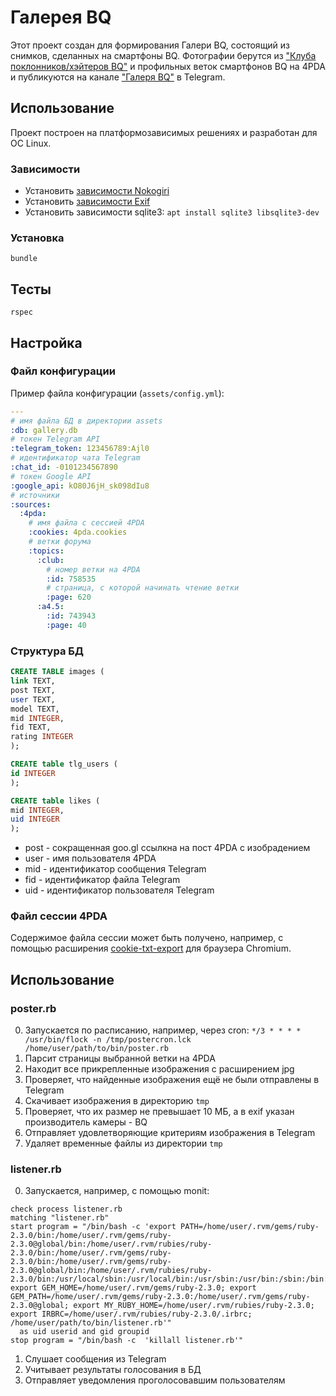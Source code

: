 # Галерея BQ

Этот проект создан для формирования Галери BQ, состоящий из снимков, сделанных на смартфоны BQ. Фотографии берутся из ["Клуба поклонников/хэйтеров BQ"](http://4pda.ru/forum/index.php?showtopic=758535) и профильных веток смартфонов BQ на 4PDA и публикуются на канале ["Галеря BQ"](https://t.me/bqgallery) в Telegram. 

## Использование

Проект построен на платформозависимых решениях и разработан для ОС Linux.

### Зависимости

* Установить [зависимости Nokogiri](http://www.nokogiri.org/tutorials/installing_nokogiri.html)
* Установить [зависимости Exif](https://github.com/tonytonyjan/exif#installation)
* Установить зависимости sqlite3: `apt install sqlite3 libsqlite3-dev`

### Установка

```
bundle
```

## Тесты

```
rspec
```

## Настройка

### Файл конфигурации

Пример файла конфигурации (`assets/config.yml`):

```yaml
---
# имя файла БД в директории assets
:db: gallery.db
# токен Telegram API
:telegram_token: 123456789:Ajl0
# идентификатор чата Telegram
:chat_id: -0101234567890
# токен Google API
:google_api: kO80J6jH_sk098dIu8
# источники
:sources:
  :4pda:
    # имя файла с сессией 4PDA
    :cookies: 4pda.cookies
    # ветки форума
    :topics:
      :club:
        # номер ветки на 4PDA
        :id: 758535
        # страница, с которой начинать чтение ветки
        :page: 620
      :a4.5:
        :id: 743943
        :page: 40
```

### Структура БД

```sql
CREATE TABLE images (
link TEXT,
post TEXT,
user TEXT,
model TEXT,
mid INTEGER,
fid TEXT,
rating INTEGER
);

CREATE table tlg_users (
id INTEGER
);

CREATE table likes (
mid INTEGER,
uid INTEGER
);
```
* post - сокращенная goo.gl ссылкна на пост 4PDA с изобрадением
* user - имя пользователя 4PDA
* mid - идентификатор сообщения Telegram
* fid - идентификатор файла Telegram
* uid - идентификатор пользователя Telegram

### Файл сессии 4PDA

Содержимое файла сессии может быть получено, например, с помощью расширения [cookie-txt-export](https://code.google.com/archive/p/cookie-txt-export/) для браузера Chromium.

## Использование

### poster.rb

0. Запускается по расписанию, например, через cron: `*/3 * * * * /usr/bin/flock -n /tmp/postercron.lck /home/user/path/to/bin/poster.rb`
1. Парсит страницы выбранной ветки на 4PDA
2. Находит все прикрепленные изображения с расширением jpg
3. Проверяет, что найденные изображения ещё не были отправлены в Telegram
4. Скачивает изображения в директорию `tmp`
5. Проверяет, что их размер не превышает 10 МБ, а в exif указан производитель камеры - BQ
6. Отправляет удовлетворяющие критериям изображения в Telegram
7. Удаляет временные файлы из директории `tmp`

### listener.rb

0. Запускается, например, с помощью monit:
```
check process listener.rb
matching "listener.rb"
start program = "/bin/bash -c 'export PATH=/home/user/.rvm/gems/ruby-2.3.0/bin:/home/user/.rvm/gems/ruby-2.3.0@global/bin:/home/user/.rvm/rubies/ruby-2.3.0/bin:/home/user/.rvm/gems/ruby-2.3.0/bin:/home/user/.rvm/gems/ruby-2.3.0@global/bin:/home/user/.rvm/rubies/ruby-2.3.0/bin:/usr/local/sbin:/usr/local/bin:/usr/sbin:/usr/bin:/sbin:/bin:/usr/local/games:/usr/games:/home/user/.rvm/bin:/home/user/.rvm/bin; export GEM_HOME=/home/user/.rvm/gems/ruby-2.3.0; export GEM_PATH=/home/user/.rvm/gems/ruby-2.3.0:/home/user/.rvm/gems/ruby-2.3.0@global; export MY_RUBY_HOME=/home/user/.rvm/rubies/ruby-2.3.0; export IRBRC=/home/user/.rvm/rubies/ruby-2.3.0/.irbrc; /home/user/path/to/bin/listener.rb'" 
  as uid userid and gid groupid
stop program = "/bin/bash -c  'killall listener.rb'"
```
1. Слушает сообщения из Telegram
2. Учитывает результаты голосования в БД
3. Отправляет уведомления проголосовавшим пользователям
